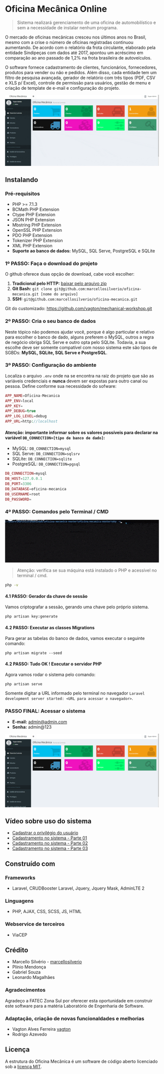 # Oficina Mecânica Online
>  Sistema realizará gerenciamento de uma oficina de automobilístico e sem a necessidade de instalar nenhum programa.

O mercado de oficinas mecânicas cresceu nos últimos anos no Brasil, mesmo com a crise o número de oficinas registradas continuou aumentando. De acordo com o relatório da frota circulante, elaborado pela entidade Sindipeças com dados até 2017, apontou um acréscimo em comparação ao ano passado de 1,2% na frota brasileira de autoveículos.

O software fornece cadastramento de clientes, funcionários, fornecedores, produtos para vender ou não e pedidos.
Além disso, cada entidade tem um filtro de pesquisa avançada, gerador de relatório com três tipos (PDF, CSV e XLS p/ Excel), 
controle de permissão para usuários, gestão de menu e criação de template de e-mail e configuração do projeto.

![Imagens sobre o sistema](/screenshot/main.gif)

## Instalando

### Pré-requisitos

- PHP >= 7.1.3
- BCMath PHP Extension
- Ctype PHP Extension
- JSON PHP Extension
- Mbstring PHP Extension
- OpenSSL PHP Extension
- PDO PHP Extension
- Tokenizer PHP Extension
- XML PHP Extension
- **Suporte ao banco de dados:** MySQL, SQL Serve, PostgreSQL e SQLite

### 1º PASSO: Faça o download do projeto

O github oferece duas opção de download, cabe você escolher:
1. **Tradicional pelo HTTP:** [baixar pelo arquivo zip](https://github.com/marcellosilverio/oficina-mecanica.git)
2. **Git Bash:** `git clone git@github.com:marcellosilverio/oficina-mecanica.git [nome do arquivo]`
3. **SSH:** `git@github.com:marcellosilverio/oficina-mecanica.git` 

Git do customizado: https://github.com/vagton/mechanical-workshop.git

### 2º PASSO: Cria o seu banco de dados

Neste tópico não podemos ajudar você, porque é algo particular e relativo para escolher o banco de dado, alguns preferem o MySQL, 
outros a regra de negócio obriga SQL Serve e outro opta pelo SQLite. Todavia, a sua escolhe deve ser somente compatível com nosso 
sistema este são tipos de SGBDs: **MySQL, SQLite, SQL Serve e PostgreSQL**.

### 3º PASSO: Configuração do ambiente

Localiza o arquivo `.env` onde  na se encontra na raiz do projeto que são as variáveis credenciais e **nunca** devem ser expostas para outro canal ou pessoa.
Define conforme sua necessidade do sofware:

```php
APP_NAME=Oficina-Mecanica
APP_ENV=local
APP_KEY=
APP_DEBUG=true
APP_LOG_LEVEL=debug
APP_URL=http://localhost
```
#### Atenção: importante informar sobre os valores possíveis para declarar na variável `DB_CONNECTION=[tipo de banco de dado]`: 

- MySQL: `DB_CONNECTION=mysql`
- SQL Serve: `DB_CONNECTION=sqlsrv `
- SQLite: `DB_CONNECTION=sqlite `
- PostgreSQL: `DB_CONNECTION=pgsql `

```php
DB_CONNECTION=mysql
DB_HOST=127.0.0.1
DB_PORT=3306
DB_DATABASE=oficina-mecanica
DB_USERNAME=root
DB_PASSWORD=
```

### 4º PASSO: Comandos pelo Terminal / CMD

![Comando para instalar o software](/screenshot/conf/cmd.gif)

> Atenção: verifica se sua máquina está instalado o PHP e acessível no terminal / cmd.

```sh
php -v
```

#### 4.1 PASSO: Gerador da chave de sessão
Vamos criptografar a sessão, gerando uma chave pelo próprio sistema.

```sh
php artisan key:generate
```

#### 4.2 PASSO: Executar as classes Migrations
Para gerar as tabelas do banco de dados, vamos executar o seguinte comando:

```
php artisan migrate --seed
```

#### 4.2 PASSO: Tudo OK ! Executar o servidor PHP
Agora vamos rodar o sistema pelo comando:

```
php artisan serve
```

Somente digitar a URL informado pelo terminal no navegador `Laravel development server started: <URL para acessar o navegador>`.

### PASSO FINAL: Acessar o sistema
- **E-mail:** admin@admin.com
- **Senha:** admin@123

![Tela principal do sistema](/screenshot/principal.png)

## Vídeo sobre uso do sistema

- [Cadastrar o privilégio do usuário](/screenshot/tutorial/00.mp4?raw=true)
- [Cadastramento no sistema - Parte 01](/screenshot/tutorial/01.mp4?raw=true)
- [Cadastramento no sistema - Parte 02](/screenshot/tutorial/02.mp4?raw=true)
- [Cadastramento no sistema - Parte 03](/screenshot/tutorial/03.mp4?raw=true)

## Construído com
### Frameworks
- Laravel, CRUDBooster Laravel, Jquery, Jquery Mask, AdminLTE 2

### Linguagens
- PHP, AJAX, CSS, SCSS, JS, HTML

### Webservice de terceiros
- ViaCEP

## Crédito

- Marcello Silvério - [marcellosilverio](https://github.com/marcellosilverio)
- Plínio Mendonça
- Gabriel Souza
- Leonardo Magalhães

### Agradecimentos
Agradeço a FATEC Zona Sul por oferecer esta oportunidade em construir este software para a matéria Laboratório de Engenharia de Software.


### Adaptação, criação de novas funcionaldades e melhorias
- Vagton Alves Ferreira [vagton](https://github.com/vagton/mechanical-workshop.git)
- Rodrigo Azevedo

## Licença
A estrutura do Oficina Mecânica é um software de código aberto licenciado sob a [licença MIT](/LICENSE).
